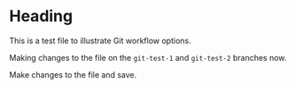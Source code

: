 # Heading

This is a test file to illustrate Git workflow options.

Making changes to the file on the `git-test-1` and `git-test-2` branches now.

Make changes to the file and save.
